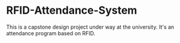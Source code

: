 # RFID-Attendance-System

This is a capstone design project under way at the university. It's an attendance program based on RFID.

